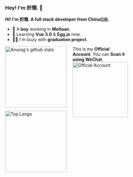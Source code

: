 <h3>Hey! I'm 炽翎. 👋</h3>

<strong>Hi! I'm 炽翎. A full stack developer from China🇨🇳.</strong>

<div>
  <section>
    <ul>
      <li>🔭 A <strong>boy</strong> working in <strong>Meituan</strong>.</li>
      <li>
        🌱 Learning <strong>Vue 3.0</strong> & <strong>Egg.js</strong> now.
      </li>
      <li>👨‍💻‍ I'm buzy with <strong>graduation project</strong>.</li>
    </ul>
  </section>
  <section style="display: flex; width: 400px">
    <div style="width: 200px; margin-right: 20px">
      <img
        width="200px"
        style="margin-bottom: 10px"
        alt="Anurag's github stats"
        src="https://github-readme-stats.vercel.app/api?username=wjq990112&count_private=true&show_icons=true"
      />
      <img
        width="200px"
        alt="Top Langs"
        src="https://github-readme-stats.vercel.app/api/top-langs/?username=wjq990112&layout=compact"
      />
    </div>
    <div style="width: 180px">
      This is my <strong>Official Account</strong>. You can
      <strong>Scan it using WeChat</strong>.
      <img
        width="180px"
        src="http://cdn.jack-wjq.cn/%E5%85%AC%E4%BC%97%E5%8F%B7.jpg"
        alt="Official Account"
      />
    </div>
  </section>
</div>
